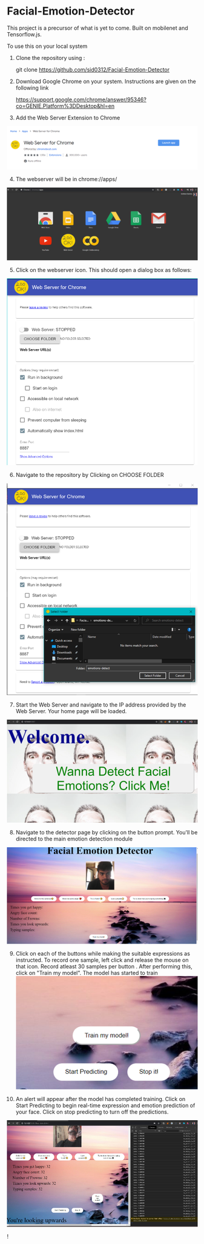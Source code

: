 # Facial-Emotion-Detector
This project is a precursor of what is yet to come. Built on mobilenet and Tensorflow.js. 

To use this on your local system
1) Clone the repository using :
   
   git clone https://github.com/sid0312/Facial-Emotion-Detector

2) Download Google Chrome on your system. Instructions are given on the following link

   https://support.google.com/chrome/answer/95346?co=GENIE.Platform%3DDesktop&hl=en
   
3) Add the Web Server Extension to Chrome

  ![](emotions-detect/webserverimg.PNG)
  
 4) The webserver will be in chrome://apps/
 
 ![](emotions-detect/chromeapps.PNG)

5) Click on the webserver icon. This should open a dialog box as follows:

![](emotions-detect/web1.PNG)

6) Navigate to the repository by Clicking on CHOOSE FOLDER

![](emotions-detect/web2.PNG)

7) Start the Web Server and navigate to the IP address provided by the Web Server. Your home page will be loaded.

![](emotions-detect/home.PNG)

8) Navigate to the detector page by clicking on the button prompt. You'll be directed to the main emotion detection module

![](emotions-detect/detect.PNG)

9) Click on each of the buttons while making the suitable expressions as instructed. To record one sample, left click and release the mouse on that icon. Record atleast 30 samples per button . After performing this, click on "Train my model". The model has started to train
![](emotions-detect/predict.PNG)

10) An alert will appear after the model has completed training. Click on Start Predicting to begin real-time expression and emotion prediction of your face. Click on stop predicting to turn off the predictions. 

![](emotions-detect/result.PNG)


!


